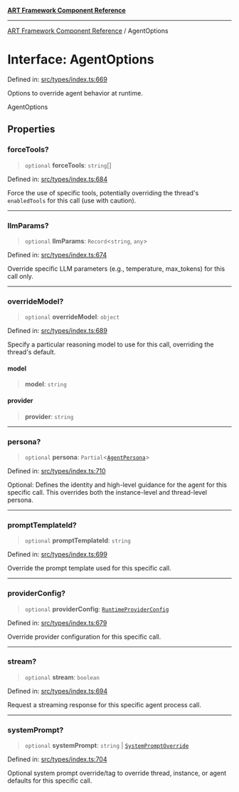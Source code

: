 [**ART Framework Component Reference**](../README.md)

***

[ART Framework Component Reference](../README.md) / AgentOptions

# Interface: AgentOptions

Defined in: [src/types/index.ts:669](https://github.com/hashangit/ART/blob/1e49ae91e230443ba790ac800658233963b3d60c/src/types/index.ts#L669)

Options to override agent behavior at runtime.

 AgentOptions

## Properties

### forceTools?

> `optional` **forceTools**: `string`[]

Defined in: [src/types/index.ts:684](https://github.com/hashangit/ART/blob/1e49ae91e230443ba790ac800658233963b3d60c/src/types/index.ts#L684)

Force the use of specific tools, potentially overriding the thread's `enabledTools` for this call (use with caution).

***

### llmParams?

> `optional` **llmParams**: `Record`\<`string`, `any`\>

Defined in: [src/types/index.ts:674](https://github.com/hashangit/ART/blob/1e49ae91e230443ba790ac800658233963b3d60c/src/types/index.ts#L674)

Override specific LLM parameters (e.g., temperature, max_tokens) for this call only.

***

### overrideModel?

> `optional` **overrideModel**: `object`

Defined in: [src/types/index.ts:689](https://github.com/hashangit/ART/blob/1e49ae91e230443ba790ac800658233963b3d60c/src/types/index.ts#L689)

Specify a particular reasoning model to use for this call, overriding the thread's default.

#### model

> **model**: `string`

#### provider

> **provider**: `string`

***

### persona?

> `optional` **persona**: `Partial`\<[`AgentPersona`](AgentPersona.md)\>

Defined in: [src/types/index.ts:710](https://github.com/hashangit/ART/blob/1e49ae91e230443ba790ac800658233963b3d60c/src/types/index.ts#L710)

Optional: Defines the identity and high-level guidance for the agent for this specific call.
This overrides both the instance-level and thread-level persona.

***

### promptTemplateId?

> `optional` **promptTemplateId**: `string`

Defined in: [src/types/index.ts:699](https://github.com/hashangit/ART/blob/1e49ae91e230443ba790ac800658233963b3d60c/src/types/index.ts#L699)

Override the prompt template used for this specific call.

***

### providerConfig?

> `optional` **providerConfig**: [`RuntimeProviderConfig`](RuntimeProviderConfig.md)

Defined in: [src/types/index.ts:679](https://github.com/hashangit/ART/blob/1e49ae91e230443ba790ac800658233963b3d60c/src/types/index.ts#L679)

Override provider configuration for this specific call.

***

### stream?

> `optional` **stream**: `boolean`

Defined in: [src/types/index.ts:694](https://github.com/hashangit/ART/blob/1e49ae91e230443ba790ac800658233963b3d60c/src/types/index.ts#L694)

Request a streaming response for this specific agent process call.

***

### systemPrompt?

> `optional` **systemPrompt**: `string` \| [`SystemPromptOverride`](SystemPromptOverride.md)

Defined in: [src/types/index.ts:704](https://github.com/hashangit/ART/blob/1e49ae91e230443ba790ac800658233963b3d60c/src/types/index.ts#L704)

Optional system prompt override/tag to override thread, instance, or agent defaults for this specific call.
